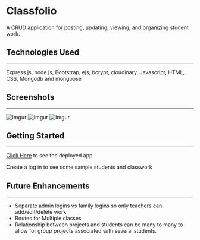 # Classfolio

A CRUD application for posting, updating, viewing, and organizing student work.

## Technologies Used
--- 
Express.js, node.js, Bootstrap, ejs, bcrypt, cloudinary, Javascript, HTML, CSS, Mongodb and mongoose

## Screenshots
---

![Imgur](https://i.imgur.com/DdCy2tIm.png)
![Imgur](https://i.imgur.com/Nwdl6PDm.png)
![Imgur](https://i.imgur.com/34LeD9Xm.png)


## Getting Started
---
[Click Here](http://classfolio.herokuapp.com/) to see the deployed app.

Create a log in to see some sample students and classwork

## Future Enhancements
---
- Separate admin logins vs family logins so only teachers can add/edit/delete work
- Routes for Multiple classes
- Relationship between projects and students can be many to many to allow for group projects associated with several students.